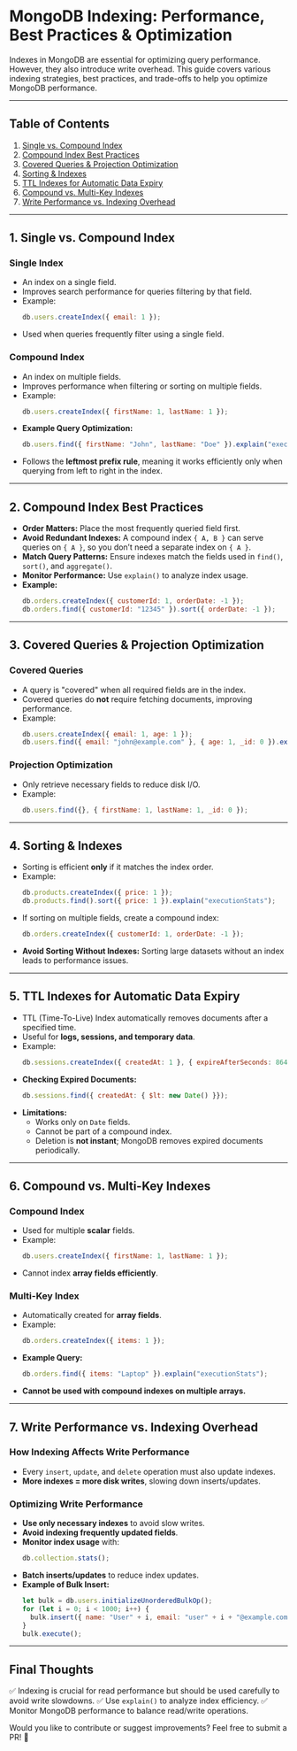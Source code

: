 # MongoDB Indexing: Performance, Best Practices & Optimization

Indexes in MongoDB are essential for optimizing query performance. However, they also introduce write overhead. This guide covers various indexing strategies, best practices, and trade-offs to help you optimize MongoDB performance.

---

## **Table of Contents**
1. [Single vs. Compound Index](#single-vs-compound-index)
2. [Compound Index Best Practices](#compound-index-best-practices)
3. [Covered Queries & Projection Optimization](#covered-queries--projection-optimization)
4. [Sorting & Indexes](#sorting--indexes)
5. [TTL Indexes for Automatic Data Expiry](#ttl-indexes-for-automatic-data-expiry)
6. [Compound vs. Multi-Key Indexes](#compound-vs-multi-key-indexes)
7. [Write Performance vs. Indexing Overhead](#write-performance-vs-indexing-overhead)

---

## **1. Single vs. Compound Index**

### **Single Index**
- An index on a single field.
- Improves search performance for queries filtering by that field.
- Example:
  ```js
  db.users.createIndex({ email: 1 });
  ```
- Used when queries frequently filter using a single field.

### **Compound Index**
- An index on multiple fields.
- Improves performance when filtering or sorting on multiple fields.
- Example:
  ```js
  db.users.createIndex({ firstName: 1, lastName: 1 });
  ```
- **Example Query Optimization:**
  ```js
  db.users.find({ firstName: "John", lastName: "Doe" }).explain("executionStats");
  ```
- Follows the **leftmost prefix rule**, meaning it works efficiently only when querying from left to right in the index.

---

## **2. Compound Index Best Practices**
- **Order Matters:** Place the most frequently queried field first.
- **Avoid Redundant Indexes:** A compound index `{ A, B }` can serve queries on `{ A }`, so you don’t need a separate index on `{ A }`.
- **Match Query Patterns:** Ensure indexes match the fields used in `find()`, `sort()`, and `aggregate()`.
- **Monitor Performance:** Use `explain()` to analyze index usage.
- **Example:**
  ```js
  db.orders.createIndex({ customerId: 1, orderDate: -1 });
  db.orders.find({ customerId: "12345" }).sort({ orderDate: -1 });
  ```

---

## **3. Covered Queries & Projection Optimization**

### **Covered Queries**
- A query is "covered" when all required fields are in the index.
- Covered queries do **not** require fetching documents, improving performance.
- Example:
  ```js
  db.users.createIndex({ email: 1, age: 1 });
  db.users.find({ email: "john@example.com" }, { age: 1, _id: 0 }).explain("executionStats");
  ```

### **Projection Optimization**
- Only retrieve necessary fields to reduce disk I/O.
- Example:
  ```js
  db.users.find({}, { firstName: 1, lastName: 1, _id: 0 });
  ```

---

## **4. Sorting & Indexes**
- Sorting is efficient **only** if it matches the index order.
- Example:
  ```js
  db.products.createIndex({ price: 1 });
  db.products.find().sort({ price: 1 }).explain("executionStats");
  ```
- If sorting on multiple fields, create a compound index:
  ```js
  db.orders.createIndex({ customerId: 1, orderDate: -1 });
  ```
- **Avoid Sorting Without Indexes:** Sorting large datasets without an index leads to performance issues.

---

## **5. TTL Indexes for Automatic Data Expiry**
- TTL (Time-To-Live) Index automatically removes documents after a specified time.
- Useful for **logs, sessions, and temporary data**.
- Example:
  ```js
  db.sessions.createIndex({ createdAt: 1 }, { expireAfterSeconds: 86400 });
  ```
- **Checking Expired Documents:**
  ```js
  db.sessions.find({ createdAt: { $lt: new Date() }});
  ```
- **Limitations:**
  - Works only on `Date` fields.
  - Cannot be part of a compound index.
  - Deletion is **not instant**; MongoDB removes expired documents periodically.

---

## **6. Compound vs. Multi-Key Indexes**

### **Compound Index**
- Used for multiple **scalar** fields.
- Example:
  ```js
  db.users.createIndex({ firstName: 1, lastName: 1 });
  ```
- Cannot index **array fields efficiently**.

### **Multi-Key Index**
- Automatically created for **array fields**.
- Example:
  ```js
  db.orders.createIndex({ items: 1 });
  ```
- **Example Query:**
  ```js
  db.orders.find({ items: "Laptop" }).explain("executionStats");
  ```
- **Cannot be used with compound indexes on multiple arrays.**

---

## **7. Write Performance vs. Indexing Overhead**

### **How Indexing Affects Write Performance**
- Every `insert`, `update`, and `delete` operation must also update indexes.
- **More indexes = more disk writes**, slowing down inserts/updates.

### **Optimizing Write Performance**
- **Use only necessary indexes** to avoid slow writes.
- **Avoid indexing frequently updated fields**.
- **Monitor index usage** with:
  ```js
  db.collection.stats();
  ```
- **Batch inserts/updates** to reduce index updates.
- **Example of Bulk Insert:**
  ```js
  let bulk = db.users.initializeUnorderedBulkOp();
  for (let i = 0; i < 1000; i++) {
    bulk.insert({ name: "User" + i, email: "user" + i + "@example.com" });
  }
  bulk.execute();
  ```

---

## **Final Thoughts**
✅ Indexing is crucial for read performance but should be used carefully to avoid write slowdowns.
✅ Use `explain()` to analyze index efficiency.
✅ Monitor MongoDB performance to balance read/write operations.

Would you like to contribute or suggest improvements? Feel free to submit a PR! 🚀
